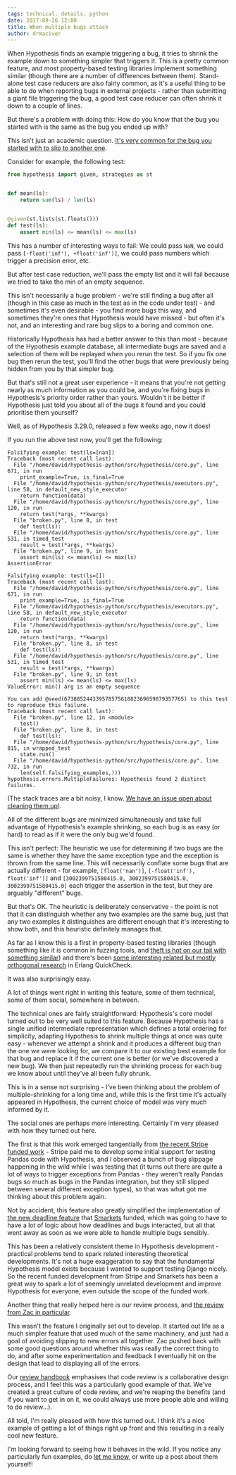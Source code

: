 ```yaml
---
tags: technical, details, python
date: 2017-09-26 12:00
title: When multiple bugs attack
author: drmaciver
---
```


When Hypothesis finds an example triggering a bug, it tries to shrink the example
down to something simpler that triggers it. This is a pretty common feature, and
most property-based testing libraries implement something similar (though there
are a number of differences between them). Stand-alone test case reducers are
also fairly common, as it's a useful thing to be able to do when reporting bugs
in external projects - rather than submitting a giant file triggering the bug,
a good test case reducer can often shrink it down to a couple of lines.

But there's a problem with doing this: How do you know that the bug you started
with is the same as the bug you ended up with?

This isn't just an academic question. [It's very common for the bug you started
with to slip to another one](https://blog.regehr.org/archives/1284).

Consider for example, the following test:

```python
from hypothesis import given, strategies as st


def mean(ls):
    return sum(ls) / len(ls)


@given(st.lists(st.floats()))
def test(ls):
    assert min(ls) <= mean(ls) <= max(ls)
```

This has a number of interesting ways to fail: We could pass `NaN`, we could
pass `[-float('inf'), +float('inf')]`, we could pass numbers which trigger a
precision error, etc.

But after test case reduction, we'll pass the empty list and it will fail
because we tried to take the min of an empty sequence.

This isn't necessarily a huge problem - we're still finding a bug after all
(though in this case as much in the test as in the code under test) -
and sometimes it's even desirable - you find more bugs this way, and sometimes
they're ones that Hypothesis would have missed - but often it's not, and an
interesting and rare bug slips to a boring and common one.

Historically Hypothesis has had a better answer to this than most - because
of the Hypothesis example database, all intermediate bugs are saved and a
selection of them will be replayed when you rerun the test. So if you fix
one bug then rerun the test, you'll find the other bugs that were previously
being hidden from you by that simpler bug.

But that's still not a great user experience - it means that you're not getting
nearly as much information as you could be, and you're fixing bugs in
Hypothesis's priority order rather than yours. Wouldn't it be better if Hypothesis
just told you about all of the bugs it found and you could prioritise them yourself?

Well, as of Hypothesis 3.29.0, released a few weeks ago, now it does!

If you run the above test now, you'll get the following:

```
Falsifying example: test(ls=[nan])
Traceback (most recent call last):
  File "/home/david/hypothesis-python/src/hypothesis/core.py", line 671, in run
    print_example=True, is_final=True
  File "/home/david/hypothesis-python/src/hypothesis/executors.py", line 58, in default_new_style_executor
    return function(data)
  File "/home/david/hypothesis-python/src/hypothesis/core.py", line 120, in run
    return test(*args, **kwargs)
  File "broken.py", line 8, in test
    def test(ls):
  File "/home/david/hypothesis-python/src/hypothesis/core.py", line 531, in timed_test
    result = test(*args, **kwargs)
  File "broken.py", line 9, in test
    assert min(ls) <= mean(ls) <= max(ls)
AssertionError

Falsifying example: test(ls=[])
Traceback (most recent call last):
  File "/home/david/hypothesis-python/src/hypothesis/core.py", line 671, in run
    print_example=True, is_final=True
  File "/home/david/hypothesis-python/src/hypothesis/executors.py", line 58, in default_new_style_executor
    return function(data)
  File "/home/david/hypothesis-python/src/hypothesis/core.py", line 120, in run
    return test(*args, **kwargs)
  File "broken.py", line 8, in test
    def test(ls):
  File "/home/david/hypothesis-python/src/hypothesis/core.py", line 531, in timed_test
    result = test(*args, **kwargs)
  File "broken.py", line 9, in test
    assert min(ls) <= mean(ls) <= max(ls)
ValueError: min() arg is an empty sequence

You can add @seed(67388524433957857561882369659879357765) to this test to reproduce this failure.
Traceback (most recent call last):
  File "broken.py", line 12, in <module>
    test()
  File "broken.py", line 8, in test
    def test(ls):
  File "/home/david/hypothesis-python/src/hypothesis/core.py", line 815, in wrapped_test
    state.run()
  File "/home/david/hypothesis-python/src/hypothesis/core.py", line 732, in run
    len(self.falsifying_examples,)))
hypothesis.errors.MultipleFailures: Hypothesis found 2 distinct failures.
```

(The stack traces are a bit noisy, I know.
[We have an issue open about cleaning them up](https://github.com/HypothesisWorks/hypothesis-python/issues/848)).

All of the different bugs are minimized simultaneously and take full advantage of Hypothesis's
example shrinking, so each bug is as easy (or hard) to read as if it were the only bug we'd found.

This isn't perfect: The heuristic we use for determining if two bugs are the same is whether they
have the same exception type and the exception is thrown from the same line. This will necessarily
conflate some bugs that are actually different - for example, `[float('nan')]`,
`[-float('inf'), float('inf')]` and `[3002399751580415.0, 3002399751580415.0, 3002399751580415.0]`
each trigger the assertion in the test, but they are arguably "different" bugs.

But that's OK. The heuristic is deliberately conservative - the point is not that it can
distinguish whether any two examples are the same bug, just that any two examples it distinguishes
are different enough that it's interesting to show both, and this heuristic definitely manages that.

As far as I know this is a first in property-based testing libraries (though something like it is
common in fuzzing tools, and [theft is hot on our tail with something similar](
https://github.com/silentbicycle/theft/compare/develop-failure_tagging)) and there's been
[some interesting related but mostly orthogonal research](
http://www.cse.chalmers.se/~nicsma/papers/more-bugs.pdf) in Erlang QuickCheck.

It was also surprisingly easy.

A lot of things went right in writing this feature, some of them technical, some of them social,
somewhere in between.

The technical ones are fairly straightforward: Hypothesis's core model turned out to be very
well suited to this feature. Because Hypothesis has a single unified intermediate representation
which defines a total ordering for simplicity, adapting Hypothesis to shrink multiple things at
once was quite easy - whenever we attempt a shrink and it produces a different bug than the one
we were looking for, we compare it to our existing best example for that bug and replace it if
the current one is better (or we've discovered a new bug). We then just repeatedly run the shrinking
process for each bug we know about until they've all been fully shrunk.

This is in a sense not surprising - I've been thinking about the problem of multiple-shrinking for
a long time and, while this is the first time it's actually appeared in Hypothesis, the current
choice of model was very much informed by it.

The social ones are perhaps more interesting. Certainly I'm very pleased with how they turned
out here.

The first is that this work emerged tangentially from
[the recent Stripe funded work](https://stripe.com/blog/hypothesis) - Stripe paid me
to develop some initial support for testing Pandas code with Hypothesis, and I observed
a bunch of bug slippage happening in the wild while I was testing that (it turns out there
are quite a lot of ways to trigger exceptions from Pandas - they weren't really Pandas
bugs so much as bugs in the Pandas integration, but they still slipped between several
different exception types), so that was what got me thinking about this problem again.

Not by accident, this feature also greatly simplified the implementation
of [the new deadline feature](https://hypothesis.readthedocs.io/en/latest/settings.html#hypothesis.settings.deadline)
that [Smarkets](https://smarkets.com/) funded, which was going to have to have a lot of
logic about how deadlines and bugs interacted, but all that went away as soon as we were
able to handle multiple bugs sensibly.

This has been a relatively consistent theme in Hypothesis development - practical problems
tend to spark related interesting theoretical developments. It's not a huge exaggeration
to say that the fundamental Hypothesis model exists because I wanted to support testing
Django nicely. So the recent funded development from Stripe and Smarkets has been a
great way to spark a lot of seemingly unrelated development and improve Hypothesis
for everyone, even outside the scope of the funded work.

Another thing that really helped here is our review process, and [the review from Zac
in particular](https://github.com/HypothesisWorks/hypothesis-python/pull/836).

This wasn't the feature I originally set out to develop. It started out life as a
much simpler feature that used much of the same machinery, and just had a goal of
avoiding slipping to new errors all together. Zac pushed back with some good questions
around whether this was really the correct thing to do, and after some experimentation
and feedback I eventually hit on the design that lead to displaying all of the errors.

Our [review handbook](https://github.com/HypothesisWorks/hypothesis-python/blob/main/guides/review.rst)
emphasises that code review is a collaborative design process, and I feel this was
a particularly good example of that. We've created a great culture of code review,
and we're reaping the benefits (and if you want to get in on it, we could always
use more people able and willing to do review...).

All told, I'm really pleased with how this turned out. I think it's a nice example
of getting a lot of things right up front and this resulting in a really cool new
feature.

I'm looking forward to seeing how it behaves in the wild. If you notice any
particularly fun examples, do [let me know](mailto:david@drmaciver.com), or write
up a post about them yourself!
